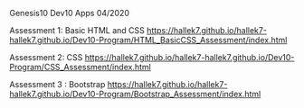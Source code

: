 Genesis10 Dev10 Apps 04/2020

Assessment 1: Basic HTML and CSS
https://hallek7.github.io/hallek7-hallek7.github.io/Dev10-Program/HTML_BasicCSS_Assessment/index.html

Assessment 2: CSS
https://hallek7.github.io/hallek7-hallek7.github.io/Dev10-Program/CSS_Assessment/index.html

Assessment 3 : Bootstrap
https://hallek7.github.io/hallek7-hallek7.github.io/Dev10-Program/Bootstrap_Assessment/index.html

